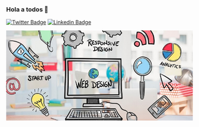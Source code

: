 ### Hola a todos 👋
[![Twitter Badge](https://img.shields.io/badge/-@aland3v-1ca0f1?style=flat-square&labelColor=1ca0f1&logo=twitter&logoColor=white&link=https://twitter.com/aland3v)](https://twitter.com/aland3v) [![Linkedin Badge](https://img.shields.io/badge/-aland3v-blue?style=flat-square&logo=Linkedin&logoColor=white&link=https://www.linkedin.com/in/aland3v/)](https://www.linkedin.com/in/aland3v/)

[![Banner: imagen principal](https://raw.githubusercontent.com/aland3v/aland3v/main/banner.jpg)](https://aland3v.com/)


<!--
**aland3v/aland3v** is a ✨ _special_ ✨ repository because its `README.md` (this file) appears on your GitHub profile.

Here are some ideas to get you started:

- 🔭 I’m currently working on ...
- 🌱 I’m currently learning ...
- 👯 I’m looking to collaborate on ...
- 🤔 I’m looking for help with ...
- 💬 Ask me about ...
- 📫 How to reach me: ...
- 😄 Pronouns: ...
- ⚡ Fun fact: ...
-->

